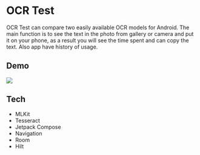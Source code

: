# OCR Test

OCR Test can compare two easily available OCR models for Android. The main function is to see the text in the photo from gallery or camera and put it on your phone, as a result you will see the time spent and can copy the text. Also app have history of usage.

## Demo
![](OCRTest.gif)

## Tech
- MLKit
- Tesseract
- Jetpack Compose
- Navigation
- Room
- Hilt
